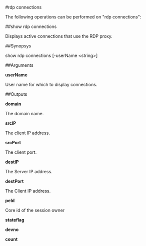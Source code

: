 #rdp connections

The following operations can be performed on "rdp connections":


##show rdp connections

Displays active connections that use the RDP proxy.


##Synopsys

show rdp connections [-userName &lt;string>]


##Arguments

<b>userName</b>
User name for which to display connections.



##Outputs

<b>domain</b>
The domain name.

<b>srcIP</b>
The client IP address.

<b>srcPort</b>
The client port.

<b>destIP</b>
The Server IP address.

<b>destPort</b>
The Client IP address.

<b>peId</b>
Core id of the session owner

<b>stateflag</b>

<b>devno</b>

<b>count</b>



